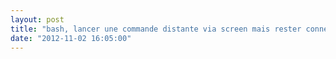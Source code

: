 ```yaml
---
layout: post
title: "bash, lancer une commande distante via screen mais rester connecter après sa terminaison"
date: "2012-11-02 16:05:00"
---
```

<script src="https://pastebin.com/embed_js/k44YZ9GV"></script>
